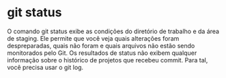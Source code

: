 # git status

O comando git status exibe as condições do diretório de trabalho e da área de staging. Ele permite que você veja quais alterações foram despreparadas, quais não foram e quais arquivos não estão sendo monitorados pelo Git. Os resultados de status não exibem qualquer informação sobre o histórico de projetos que recebeu commit. Para tal, você precisa usar o git log.
